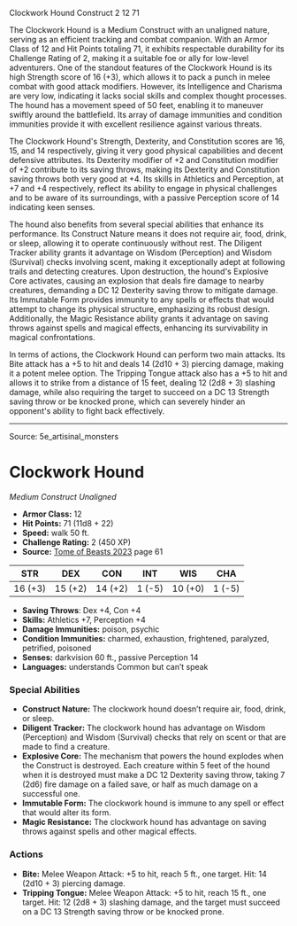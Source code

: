 <MonsterName/>Clockwork Hound</MonsterName>
<CreatureType/>Construct</CreatureType>
<CR/>2</CR>
<AC/>12</AC>
<HP/>71</HP>
<summary>The Clockwork Hound is a Medium Construct with an unaligned nature, serving as an efficient tracking and combat companion. With an Armor Class of 12 and Hit Points totaling 71, it exhibits respectable durability for its Challenge Rating of 2, making it a suitable foe or ally for low-level adventurers. One of the standout features of the Clockwork Hound is its high Strength score of 16 (+3), which allows it to pack a punch in melee combat with good attack modifiers. However, its Intelligence and Charisma are very low, indicating it lacks social skills and complex thought processes. The hound has a movement speed of 50 feet, enabling it to maneuver swiftly around the battlefield. Its array of damage immunities and condition immunities provide it with excellent resilience against various threats.</summary>

<detail>

The Clockwork Hound's Strength, Dexterity, and Constitution scores are 16, 15, and 14 respectively, giving it very good physical capabilities and decent defensive attributes. Its Dexterity modifier of +2 and Constitution modifier of +2 contribute to its saving throws, making its Dexterity and Constitution saving throws both very good at +4. Its skills in Athletics and Perception, at +7 and +4 respectively, reflect its ability to engage in physical challenges and to be aware of its surroundings, with a passive Perception score of 14 indicating keen senses. 

The hound also benefits from several special abilities that enhance its performance. Its Construct Nature means it does not require air, food, drink, or sleep, allowing it to operate continuously without rest. The Diligent Tracker ability grants it advantage on Wisdom (Perception) and Wisdom (Survival) checks involving scent, making it exceptionally adept at following trails and detecting creatures. Upon destruction, the hound's Explosive Core activates, causing an explosion that deals fire damage to nearby creatures, demanding a DC 12 Dexterity saving throw to mitigate damage. Its Immutable Form provides immunity to any spells or effects that would attempt to change its physical structure, emphasizing its robust design. Additionally, the Magic Resistance ability grants it advantage on saving throws against spells and magical effects, enhancing its survivability in magical confrontations.

In terms of actions, the Clockwork Hound can perform two main attacks. Its Bite attack has a +5 to hit and deals 14 (2d10 + 3) piercing damage, making it a potent melee option. The Tripping Tongue attack also has a +5 to hit and allows it to strike from a distance of 15 feet, dealing 12 (2d8 + 3) slashing damage, while also requiring the target to succeed on a DC 13 Strength saving throw or be knocked prone, which can severely hinder an opponent's ability to fight back effectively.</detail>



---

Source: 5e_artisinal_monsters

# Clockwork Hound

*Medium* *Construct* *Unaligned*

- **Armor Class:** 12
- **Hit Points:** 71 (11d8 + 22)
- **Speed:** walk 50 ft.
- **Challenge Rating:** 2 (450 XP)
- **Source:** [Tome of Beasts 2023](https://koboldpress.com/kpstore/product/tome-of-beasts-1-2023-edition/) page 61

| STR | DEX | CON | INT | WIS | CHA |
| --- | --- | --- | --- | --- | --- |
| 16 (+3) | 15 (+2) | 14 (+2) | 1 (-5) | 10 (+0) | 1 (-5) |

- **Saving Throws**: Dex +4, Con +4
- **Skills:** Athletics +7, Perception +4
- **Damage Immunities:** poison, psychic
- **Condition Immunities:** charmed, exhaustion, frightened, paralyzed, petrified, poisoned
- **Senses:** darkvision 60 ft., passive Perception 14
- **Languages:** understands Common but can’t speak

### Special Abilities

- **Construct Nature:** The clockwork hound doesn’t require air, food, drink, or sleep.
- **Diligent Tracker:** The clockwork hound has advantage on Wisdom (Perception) and Wisdom (Survival) checks that rely on scent or that are made to find a creature.
- **Explosive Core:** The mechanism that powers the hound explodes when the Construct is destroyed. Each creature within 5 feet of the hound when it is destroyed must make a DC 12 Dexterity saving throw, taking 7 (2d6) fire damage on a failed save, or half as much damage on a successful one.
- **Immutable Form:** The clockwork hound is immune to any spell or effect that would alter its form.
- **Magic Resistance:** The clockwork hound has advantage on saving throws against spells and other magical effects.

### Actions

- **Bite:** Melee Weapon Attack: +5 to hit, reach 5 ft., one target. Hit: 14 (2d10 + 3) piercing damage.
- **Tripping Tongue:** Melee Weapon Attack: +5 to hit, reach 15 ft., one target. Hit: 12 (2d8 + 3) slashing damage, and the target must succeed on a DC 13 Strength saving throw or be knocked prone.


